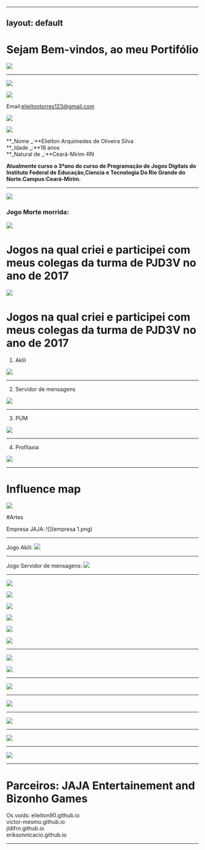 
---
layout: default
---  
# Sejam Bem-vindos, ao meu Portifólio


![](eli.gif)
***
![](contatos.gif)


[![](insta.png)](https://www.instagram.com/elielton_torrez/)  

Email:elieltontorres123@gmail.com

![](quem.gif)


![](carnaval.jpg)



**_Nome _:**Elielton Arquimedes de Oliveira Silva  
**_Idade _:**18 anos  
**_Natural de  _:**Ceará-Mirim-RN


**Atualmente curso o 3ªano do curso de Programação de Jogos Digitais do Instituto Federal de Educação,Ciencia e Tecnologia Do Rio Grande do Norte.Campus:Ceará-Mirim.**   
* * * 

![](mok.gif)


### Jogo Morte morrida:
![](mokup.gif)


# Jogos  na qual criei e participei com meus colegas da turma de PJD3V no ano de 2017  
 
![](games.gif) 

# Jogos  na qual criei e participei com meus colegas da turma de PJD3V no ano de 2017



1. Akili


[![](akili.png)](https://elielton90.github.io/Akili/)
* * * 

2. Servidor de mensagens


[![](servidor.png)](https://jldifrn.github.io/ServidorDeMensagens/)
* * * 

3. PUM


[![](pum.png)](https://elielton90.github.io/PUM/)
* * * 

4. Profilaxia


[![](profilaxia.png)](https://elielton90.github.io/profilaxia/)
* * * 


# Influence map
![](map.png)


#Artes

Empresa JAJA:
![](empresa 1.png)  


* * *  

Jogo Akili:
![](Telajogo1.png)
* * *  



Jogo Servidor de mensagens:
![](ser.png)


* * *

![](art.gif)



![](morte.png)  


![](personagem1.gif)


![](personagem2.gif)


![](P3.gif)

![](empresario.gif)


* * *

![](animac.gif)


![](anima1.gif)
* * * 


![](anima2.gif)
* * * 


![](pulo.gif)
* * * 


![](andando.gif)
* * * 


![](correr.gif)
* * * 


![](ataque.gif)
* * * 


# Parceiros: JAJA Entertainement and Bizonho Games

  Os voids: elielton90.github.io  
  victor-mesmo.github.io  
  jldifrn.github.io  
  eriksonnicacio.github.io
  
  
* * * 


